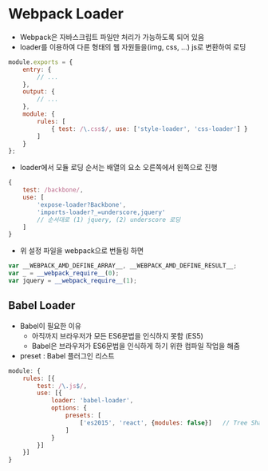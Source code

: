 # Webpack Loader
- Webpack은 자바스크립트 파일만 처리가 가능하도록 되어 있음
- loader를 이용하여 다른 형태의 웹 자원들을(img, css, ...) js로 변환하여 로딩
```javascript
module.exports = {
    entry: {
        // ...
    },
    output: {
        // ...
    },
    module: {
        rules: [
            { test: /\.css$/, use: ['style-loader', 'css-loader'] }
        ]
    }
};
```
- loader에서 모듈 로딩 순서는 배열의 요소 오른쪽에서 왼쪽으로 진행
```javascript
{
    test: /backbone/,
    use: [
        'expose-loader?Backbone',
        'imports-loader?_=underscore,jquery'
        // 순서대로 (1) jquery, (2) underscore 로딩
    ]
}
```
- 위 설정 파일을 webpack으로 번들링 하면
```javascript
var __WEBPACK_AMD_DEFINE_ARRAY__, __WEBPACK_AMD_DEFINE_RESULT__;
var _ = __webpack_require__(0);
var jquery = __webpack_require__(1);
```

## Babel Loader
- Babel이 필요한 이유
    - 아직까지 브라우저가 모든 ES6문법을 인식하지 못함 (ES5)
    - Babel은 브라우저가 ES6문법을 인식하게 하기 위한 컴파일 작업을 해줌
- preset : Babel 플러그인 리스트
```javascript
module: {
    rules: [{
        test: /\.js$/,
        use: [{
            loader: 'babel-loader',
            options: {
                presets: [
                    ['es2015', 'react', {modules: false}]   // Tree Shaking : 사용하지 않는 모듈은 넣지 않는다.
                ]
            }
        }]
    }]
}
```
